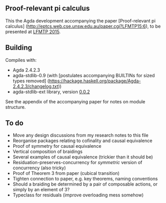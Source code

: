 Proof-relevant pi calculus
---

This the Agda development accompanying the paper
[Proof-relevant pi calculus]
(http://eptcs.web.cse.unsw.edu.au/paper.cgi?LFMTP15:6), to be presented
at [LFMTP 2015](http://lfmtp.org/workshops/2015/).

Building
---

Compiles with:

* Agda 2.4.2.3
* agda-stdlib-0.9 (with
  [postulates accompanying BUILTINs for sized types removed]
  (https://hackage.haskell.org/package/Agda-2.4.2.3/changelog.txt))
* agda-stdlib-ext library, version [0.0.2](https://github.com/rolyp/agda-stdlib-ext/releases/tag/0.0.2)

See the appendix of the accompanying paper for notes on module
structure.

To do
---

* Move any design discussions from my research notes to this file
* Reorganise packages relating to cofinality and causal equivalence
* Proof of symmetry for causal equivalence
* Vertical composition of braidings
* Several examples of causal equivalence (trickier than it should be)
* Residuation-preserves-concurrency for *symmetric* version of concurrency (also tricky)
* Proof of Theorem 3 from paper (cubical transition)
* Tighten connection to paper, e.g. key theorems, naming conventions
* Should a braiding be determined by a pair of composable actions, or
  simply by an element of 3?
* Typeclass for residuals (improve overloading mess somehow)
